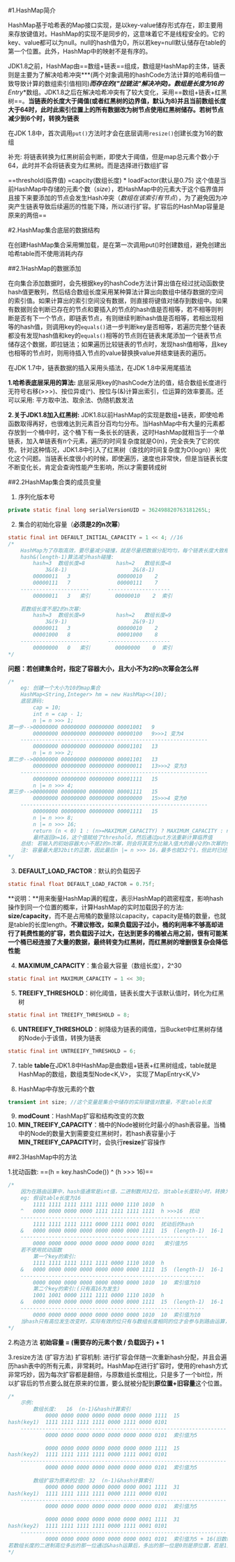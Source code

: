 #1.HashMap简介

​	HashMap基于哈希表的Map接口实现，是以key-value储存形式存在，即主要用来存放键值对。HashMap的实现不是同步的，这意味着它不是线程安全的。它的key、value都可以为null。null的hash值为0，所以若key=null默认储存在table的第一个位置。此外，HashMap中的映射不是有序的。

​	JDK1.8之前，HashMap由==数组+链表==组成，数组是HashMap的主体，链表则是主要为了解决哈希冲突***(两个对象调用的hashCode方法计算的哈希码值一致导致计算的数组索引值相同)***而存在的("拉链法"解决冲突)。数组是长度为16的**Entry**数组。JDK1.8之后在解决哈希冲突有了较大变化，采用==数组+链表+红黑树==。**当链表的长度大于阈值(或者红黑树的边界值，默认为8)并且当前数组长度大于64时，此时此索引位置上的所有数据改为树节点使用红黑树储存。若树节点减少到6个时，转换为链表**

在JDK 1.8中，首次调用`put()`方法时才会在底层调用`resize()`创建长度为16的数组

补充:	将链表转换为红黑树前会判断，即使大于阈值，但是map总元素个数小于64，此时并不会将链表变为红黑树。而是选择进行数组扩容

==threshold(临界值)	=capcity(数组长度)	*	loadFactor(默认是0.75)	这个值是当前HashMap中存储的元素个数（*size*），若HashMap中的元素大于这个临界值并且接下来要添加的节点会发生Hash冲突（*数组在该索引有节点*），为了避免因为冲突产生链表导致后续遍历的性能下降，所以进行扩容。扩容后的HashMap容量是原来的两倍==

#2.HashMap集合底层的数据结构

在创建HashMap集合采用懒加载，是在第一次调用put()时创建数组，避免创建出哈希table而不使用消耗内存

##2.1HashMap的数据添加

​	在向集合添加数据时，会先根据key的hashCode方法计算出值在经过扰动函数使hash值更散列，然后结合数组长度采用某种算法计算出向数组中储存数据的空间的索引值。如果计算出的索引空间没有数据，则直接将键值对储存到数组中。如果有数据则会判断已存在的节点和要插入的节点的hash值是否相等，若不相等则判断是否有下一个节点，即链表节点，有则继续判断hash值是否相等，若相出现相等的hash值，则调用key的`equals()`进一步判断key是否相等，若遍历完整个链表都没有发现hash值和key的`equals()`相等的节点则在链表末尾添加一个链表节点储存这个数据，即拉链法；如果遍历比较链表的节点时，发现hash值相等，且key也相等的节点时，则用待插入节点的value替换换value并结束链表的遍历。

在JDK 1.7中，链表数据的插入采用头插法，在JDK 1.8中采用尾插法

**1.哈希表底层采用的算法:**
底层采用key的hashCode方法的值，结合数组长度进行无符号右移(>>>)、按位异或(^)、按位与(&)计算出索引，位运算的效率要高。还可以采用:	平方取中法、取余法、伪随机数发法

**2.关于JDK1.8加入红黑树:**
	JDK1.8以前HashMap的实现是数组+链表，即使哈希函数取得再好，也很难达到元素百分百均匀分布。当HashMap中有大量的元素都存放到一个桶中时，这个桶下有一条长长的链表，这时HashMap就相当于一个单链表，加入单链表有n个元素，遍历的时间复杂度就是O(n)，完全丧失了它的优势。针对这种情况，JDK1.8中引入了红黑树（查找的时间复杂度为O(logn)）来优化这个问题。当链表长度很小的时候，即使遍历，速度也非常快，但是当链表长度不断变化长，肯定会查询性能产生影响，所以才需要转成树

##2.2HashMap集合类的成员变量

1. 序列化版本号

```java
private static final long serialVersionUID = 362498820763181265L;
```

2. 集合的初始化容量（**必须是2的n次幂**）

```java
static final int DEFAULT_INITIAL_CAPACITY = 1 << 4; //16
/*
	HashMap为了存取高效，要尽量减少碰撞，就是尽量把数据分配均匀，每个链表长度大致相同。这是通过hash%length的算法来计算索引，计算机中直接求余效率不如位运算，所以源码中做了优化，使用hash&(length-	 1),而实际上hash%length等于hasn&(length-1)的前提是length是2的n次幂
	hash&(length-1)算法减少hash碰撞:
		hash=3  数组长度=8			hash=2   数组长度=8
			3&(8-1)						2&(8-1)
		00000011   3			   00000010    2
		00000111   7			   00000111    7
	----------------------		--------------------
		00000011   3   索引        00000010    2  索引
	
	若数组长度不是2的n次幂:
		hash=3  数组长度=9			hash=2   数组长度=9
			3&(9-1)						2&(9-1)
		00000011   3			   00000010    2
		00001000   8			   00001000    8
	----------------------		--------------------
		00000000   0   索引        00000000    0  索引
*/
```

**问题：若创建集合时，指定了容器大小，且大小不为2的n次幂会怎么样**

```java
/*
	eg:	创建一个大小为10的map集合
	HashMap<String,Integer> hm = new HashMap<>(10);
	底层源码:
		cap = 10;
		int n = cap - 1;
		n |= n >>> 1;
第一步-->00000000 00000000 00000000 00001001	9
		00000000 00000000 00000000 00000100   9>>>1 变为4
	------------------------------------------------------------
		00000000 00000000 00000000 00001101   13  
		n |= n >>> 2;
第二步-->00000000 00000000 00000000 00001101   13
		00000000 00000000 00000000 00000011	  13>>>2 变为3
	------------------------------------------------------------
		00000000 00000000 00000000 00001111	  15
		n |= n >>> 4;
第三步-->00000000 00000000 00000000 00001111	15
		00000000 00000000 00000000 00000000   15>>>4 变为0
	------------------------------------------------------------
		00000000 00000000 00000000 00001111	  15
		n |= n >>> 8;
		n |= n >>> 16;
		return (n < 0) 1 : (n>=MAXIMUM_CAPACITY) ? MAXIMUM_CAPACITY : n+1;
		最终返回n=16，这个值赋给了threshold，然后通过put方法重新计算临界值
	总结:	若输入的初始容器大小不是2的n次幂，则会将其变为比输入值大的最小2的n次幂的值作为容器大小
	注: 容量最大是32bit的正数，因此最后n |= n >>> 16，最多也就32个1，但此时已经为负数了，所以在执行上述操作之前先对传入的初始大小进行了判断，如果大于MAXIMUM_CAPACITY(2^30),则取MAXIMUM_CAPACITY。30个1，加1之后
*/
```

3. **DEFAULT_LOAD_FACTOR**：默认的负载因子

```java
static final float DEFAULT_LOAD_FACTOR = 0.75f;
```

​	**说明：**用来衡量HashMap满的程度，表示HashMap的疏密程度，影响hash操作到同一个位置的概率，计算HashMap的实时加载因子的方法: **size/capacity**，而不是占用桶的数量除以capacity，capacity是桶的数量，也就是table的长度length。**不建议修改，如果负载因子过小，桶的利用率不够高却进行了耗费性能的扩容，若负载因子过大，在达到更多的桶被占用之前，很有可能某一个桶已经连接了大量的数据，最终转变为红黑树，而红黑树的增删很复杂会降低性能**

4. **MAXIMUM_CAPACITY**：集合最大容量（数组长度），2^30

```java
static final int MAXIMUM_CAPACITY = 1 << 30;
```

5. **TREEIFY_THRESHOLD**：树化阈值，链表长度大于该默认值时，转化为红黑树

```java
static final int TREEIFY_THRESHOLD = 8;
```

6. **UNTREEIFY_THRESHOLD**：树降级为链表的阈值，当Bucket中红黑树存储的Node小于该值，转换为链表

```java
static final int UNTREEIFY_THRESHOLD = 6;
```

7. table 
   	**table**在JDK1.8中HashMap是由数组+链表+红黑树组成，table就是HashMap的数组，数组类型Node<K,V>，	实现了MapEntry<K,V>

8. HashMap中存放元素的个数

```java
transient int size; //这个变量是集合中储存的实际键值对数量，不是table长度
```

9. **modCount**：HashMap扩容和结构改变的次数
10. **MIN_TREEIFY_CAPACITY**：桶中的Node被树化时最小的hash表容量。当桶中的Node的数量大到需要变红黑树时，若hash表容量小于**MIN_TREEIFY_CAPACITY**时，会执行**resize**扩容操作

##2.3HashMap中的方法

1.扰动函数:	==(h = key.hashCode()) ^ (h >>> 16)==

```java
/*
	因为在路由运算中，hash值通常是int值，二进制数共32位，当table长度较小时，转换为的二进制数位数较少，为了让hash值高16位的数也参与运算就需要通过扰动函数，将已经计算得到的hash值无符号右移16位，在进行原hash值和右移后的hash值异或运算，让hash的低16位具有高16位的特性
	eg:	假设table长度为16
		1111 1111 1111 1111 1111 0000 1110 1010	 h
	^	0000 0000 0000 0000 1111 1111 1111 1111  h >>>16  扰动
	-----------------------------------------------------------
		1111 1111 1111 1111 0000 1111 0001 0101  扰动后的hash
	&	0000 0000 0000 0000 0000 0000 0000 1111  15  (length-1)  16-1
	------------------------------------------------------------
		0000 0000 0000 0000 0000 0000 0000 0101   索引值为5
	若不使用扰动函数
		第一个key的索引:
		1111 1111 1111 1111 1111 0000 1110 1010	 h
	&	0000 0000 0000 0000 0000 0000 0000 1111  15  (length-1)  16-1
	-----------------------------------------------------------
		0000 0000 0000 0000 0000 0000 0000 1010  10  索引值为10
		第二个key的索引:(只有高16为发生)
		1001 1001 0000 1111 1111 0000 1110 1010  h
	&	0000 0000 0000 0000 0000 0000 0000 1111  15  (length-1)  16-1
	-----------------------------------------------------------
		0000 0000 0000 0000 0000 0000 0000 1010  10  索引值为10
	当hash只有高位发生改变时，实际有效的位只有与数组长度相同的位才会参与到路由运算，不使用扰动函数会增大	hash碰撞的概率
*/
```

2.构造方法
	**初始容量 = (需要存的元素个数 / 负载因子) + 1**

3.resize方法  (扩容方法)
	扩容机制:	进行扩容会伴随一次重新hash分配，并且会遍历hash表中的所有元素，非常耗时。HashMap在进行扩容时，使用的rehash方式非常巧妙，因为每次扩容都是翻倍，与原数组长度相比，只是多了一个bit位，所以扩容后的节点要么就在原来的位置，要么就被分配到**原位置+旧容量**这个位置。

```java
/*
	示例:
		数组长度:	16	(n-1)&hash计算索引
			0000 0000 0000 0000 0000 0000 0000 1111  15
hash(key1)  1111 1111 1111 1111 0000 1111 0000 0101
	------------------------------------------------------------------
			0000 0000 0000 0000 0000 0000 0000 0101  索引值为5
			
			0000 0000 0000 0000 0000 0000 0000 1111  15
hash(key2)  1111 1111 1111 1111 0000 1111 0001 0101
	------------------------------------------------------------------
			0000 0000 0000 0000 0000 0000 0000 0101  索引值为5
		
		数组扩容为原来的2倍:	32	(n-1)&hash计算索引
			0000 0000 0000 0000 0000 0000 0001 1111  31
hash(key1)  1111 1111 1111 1111 0000 1111 0000 0101
	------------------------------------------------------------------
			0000 0000 0000 0000 0000 0000 0000 0101  索引值为5
			
			0000 0000 0000 0000 0000 0000 0001 1111  31
hash(key2)  1111 1111 1111 1111 0000 1111 0001 0101
	------------------------------------------------------------------
			0000 0000 0000 0000 0000 0000 0001 0101  索引值为5 + 16(旧数组的长度)
若数组长度的二进制高位多出的那一位通过&hash运算后，多出的那一位是0则是原位置，若是1则是"原位置+旧容量"的位置，所以扩容后不再需要重新进行路由运算，只需根据情况判断是否在原位置+旧容量即可
*/
```